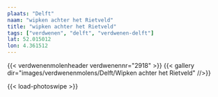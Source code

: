 ```yaml
---
plaats: "Delft"
naam: "wipken achter het Rietveld"
title: "wipken achter het Rietveld"
tags: ["verdwenen", "delft", "verdwenen-delft"]
lat: 52.015012
lon: 4.361512
---
```

{{< verdwenenmolenheader verdwenennr="2918" >}}
{{< gallery dir="images/verdwenenmolens/Delft/Wipken achter het Rietveld" //>}}

{{< load-photoswipe >}}